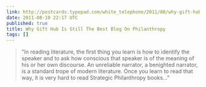 ```yaml
---
link: http://postcards.typepad.com/white_telephone/2011/08/why-gift-hub-is-the-best-blog-on-philanthropy.html
date: 2011-08-10 22:17 UTC
published: true
title: Why Gift Hub Is Still The Best Blog On Philanthropy
tags: []
---
```


> "In reading literature, the first thing you learn is how to identify the speaker and to ask how conscious that speaker is of the meaning of his or her own discourse. An unreliable narrator, a benighted narrator, is a standard trope of modern literature. Once you learn to read that way, it is very hard to read Strategic Philanthropy books..."
